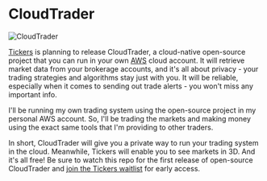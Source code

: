 # CloudTrader

![CloudTrader](https://cloudtrader.com/img/social/github/header.png)

[Tickers](https://tickers.com) is planning to release CloudTrader, a cloud-native open-source project that you can run in your own [AWS](https://aws.amazon.com) cloud account. It will retrieve market data from your brokerage accounts, and it's all about privacy - your trading strategies and algorithms stay just with you. It will be reliable, especially when it comes to sending out trade alerts - you won't miss any important info.

I'll be running my own trading system using the open-source project in my personal AWS account. So, I'll be trading the markets and making money using the exact same tools that I'm providing to other traders.

In short, CloudTrader will give you a private way to run your trading system in the cloud. Meanwhile, Tickers will enable you to see markets in 3D. And it's all free! Be sure to watch this repo for the first release of open-source CloudTrader and [join the Tickers waitlist](https://tickers.com) for early access.
